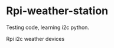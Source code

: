 Rpi-weather-station
===================
Testing code, learning i2c python.



Rpi i2c weather devices
